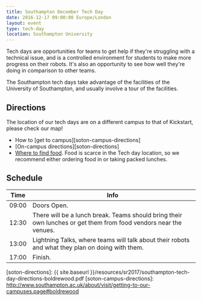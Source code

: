 ```yaml
---
title: Southampton December Tech Day
date: 2016-12-17 09:00:00 Europe/London
layout: event
type: tech-day
location: Southampton University
---
```


Tech days are opportunities for teams to get help if they're struggling with a technical issue, and is a controlled environment for students to make more progress on their robots. It's also an opportunity to see how well they're doing in comparison to other teams.

The Southampton tech days take advantage of the facilities of the University of Southampton, and usually involve a tour of the facilities.

## Directions

The location of our tech days are on a different campus to that of Kickstart, please check our map!

* How to [get to campus][soton-campus-directions]
* [On-campus directions][soton-directions]
* [Where to find food][soton-food-map]. Food is scarce in the Tech day location, so we recommend either ordering food in or taking packed lunches.

## Schedule

| Time  | Info |
|-------|------|
| 09:00 | Doors Open. |
| 12:30 | There will be a lunch break. Teams should bring their own lunches or get them from food vendors near the venues. |
| 13:00 | Lightning Talks, where teams will talk about their robots and what they plan on doing with them. |
| 17:00 | Finish. |

[teams-contact]: mailto:teams@studentrobotics.org
[soton-food-map]: https://goo.gl/yYlfs5
[soton-directions]: {{ site.baseurl }}/resources/sr2017/southampton-tech-day-directions-boldrewood.pdf
[soton-campus-directions]: http://www.southampton.ac.uk/about/visit/getting-to-our-campuses.page#boldrewood
